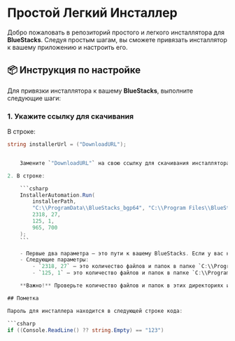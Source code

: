 # Простой Легкий Инсталлер

Добро пожаловать в репозиторий простого и легкого инсталлятора для **BlueStacks**. Следуя простым шагам, вы сможете привязать инсталлятор к вашему приложению и настроить его.

## 📦 Инструкция по настройке

Для привязки инсталлятора к вашему **BlueStacks**, выполните следующие шаги:

### 1. Укажите ссылку для скачивания

В строке:

```csharp
string installerUrl = ("DownloadURL");


    Замените `"DownloadURL"` на свою ссылку для скачивания инсталлятора.

2. В строке:

    ```csharp
    InstallerAutomation.Run(
        installerPath,  
        "C:\\ProgramData\\BlueStacks_bgp64", "C:\\Program Files\\BlueStacks_bgp64",
        2318, 27,  
        125, 1,    
        965, 700   
    );
    ```

    - Первые два параметра — это пути к вашему BlueStacks. Если у вас нет `_bgp64` в пути, просто уберите это.
    - Следующие параметры:
        - `2318, 27` — это количество файлов и папок в папке `C:\\ProgramData\\BlueStacks_bgp64`.
        - `125, 1` — это количество файлов и папок в папке `C:\\Program Files\\BlueStacks_bgp64`.

    **Важно!** Проверьте количество файлов и папок в этих директориях и замените значения на актуальные для вашего случая.

## Пометка

Пароль для инсталлера находится в следующей строке кода:

```csharp
if ((Console.ReadLine() ?? string.Empty) == "123")
